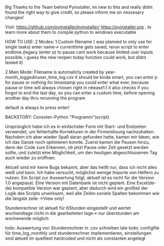 Big Thanks to the Team behind Pyinstaller, im new to this and really didnt found the right way to give credit, so please inform me on nessesary changes!

Visit:
https://github.com/pyinstaller/pyinstaller/
https://pyinstaller.org
, to learn more about them to compile python to windows executable

HOW TO USE:
2 Modes: 
1.Custom filename ( was planned to only use for single tasks)
enter name-> currenttime gets saved, rerun script to enter endtime.(legacy (enter p) to pause cant work because limited user inputs possible, i guess the new reopen today function could work, but didnt tested it)

2.Main Mode: Filename is automaticly created by year-month_loggedinuser_time_log.csv
it should be kinda smart, you can enter p for pause or nothing for timestamp
you could enter what ever, because pause or time will always chosen right
in release1.1 it also checks if you forgot to end the last day, so you can enter a custom time, before opening another day thru rerunning the program

default is always to press enter!


BACKSTORY:
Consolen-Python "Programm"(script)

Ursprünglich habe ich es in einfachster Form mit Start- und Endzeiten verwendet, um fehlerhafte Korrekturen in der Firmenlösung nachzuhalten. 
Nachdem ich aber wieder Spaß daran gefunden hatte, kamen mir Ideen, wie ich das Ganze noch optimieren konnte. Zuerst kamen die Pausen hinzu,
dann der Code zum Erkennen, ob jetzt Pause oder Zeit gesetzt werden sollte, und zuletzt eine Möglichkeit, um den heutigen abgeschlossenen Tag auch wieder zu eröffnen.

Aktuell sind mir keine Bugs bekannt, aber das heißt nur, dass ich nicht alles weiß und kann. Ich habe versucht, möglichst wenige Importe von Helfern zu nutzen.
Ein Script zur Auswertung folgt; aktuell ist es nicht für die Version 1.0 angepasst.
Eine Version mit Datenbank ist nicht geplant.
Eine Excel(de-de) kompatible Version war geplant, aber dadurch wird ein großteil der Logik des Scripts unwirksam, weil alle Zeilen soviele Spalten bekommen wie die längste zeile.->View only!

Stundenrechner ist aktuell für 6Stunden eingestellt und wertet wochendtage nicht in die gearbeiteten tage-> nur überstunden am wochenende möglich

todo: Auswertung von Stundenrechner in .csv schreiben
late todo: configfile für time_log_monthly und stundenrechner implementieren, einstellungen sind aktuell im quelltext hardcoded und nicht als constanten angelegt


